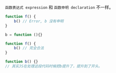 `函数表达式 expression` 和 `函数申明 declaration` 不一样。
```javascript
function f() {
    b() // Error, b 没有申明
}

b = function (){}
```

```javascript
function f() {
    b() // 完全合法
}

function b() {}
// 其实JS在处理这段代码时候把b提升了，提升到了开头。
```
